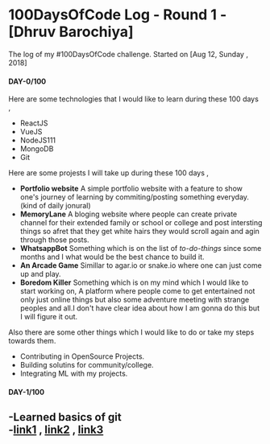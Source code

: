 # 100DaysOfCode Log - Round 1 - [Dhruv Barochiya]

The log of my #100DaysOfCode challenge. Started on [Aug 12, Sunday , 2018]

#### DAY-0/100
Here are some technologies that I would like to learn during these 100 days , 
- ReactJS
- VueJS
- NodeJS111
- MongoDB
- Git

Here are some projests I will take up during these 100 days ,
- **Portfolio website** 
A simple portfolio website with a feature to show one's journey of learning by commiting/posting something everyday.(kind of daily jonural)   
- **MemoryLane** 
A bloging website where people can create private channel for their extended family or school or college and post intersting things so afret that they get white hairs they would scroll again and agin through those posts.
- **WhatsappBot**
Something which is on the list of *to-do-things* since some months and I what would be the best chance to build it.
- **An Arcade Game**
Simillar to agar.io or snake.io where one can just come up and play.
- **Boredom Killer**
Something which is on my mind which I would like to start working on, A platform where people come to get entertained not only just online things but also some adventure meeting with strange peoples and all.I don't have clear idea about how I am gonna do this but I will figure it out.

Also there are some other things which I would like to do or take my steps towards them.
- Contributing in OpenSource Projects.
- Building solutins for community/college.
- Integrating ML with my projects.



#### DAY-1/100

-Learned basics of git    
    -[link1](https://medium.com/@francesco.agnoletto/how-to-not-f-up-your-local-files-with-git-part-1-e0756c88fd3c) , [link2](https://medium.com/@francesco.agnoletto/how-to-not-f-up-your-local-files-with-git-part-2-fc4e243be02a) , [link3](https://medium.com/chingu/how-to-not-f-up-your-local-files-with-git-part-3-bf03b27b6e64)
-
